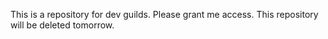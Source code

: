 This is a repository for dev guilds. Please grant me access.
This repository will be deleted tomorrow.

